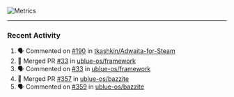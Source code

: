 ![Metrics](https://metrics.lecoq.io/KyleGospo?template=classic&base=header%2C%20activity%2C%20community%2C%20repositories%2C%20metadata&base.indepth=false&base.hireable=false&base.skip=false&config.timezone=America%2FLos_Angeles)

---
### Recent Activity
<!--START_SECTION:activity-->
1. 🗣 Commented on [#190](https://github.com/tkashkin/Adwaita-for-Steam/issues/190#issuecomment-1732631470) in [tkashkin/Adwaita-for-Steam](https://github.com/tkashkin/Adwaita-for-Steam)
2. 🎉 Merged PR [#33](https://github.com/ublue-os/framework/pull/33) in [ublue-os/framework](https://github.com/ublue-os/framework)
3. 🗣 Commented on [#33](https://github.com/ublue-os/framework/pull/33#issuecomment-1732601512) in [ublue-os/framework](https://github.com/ublue-os/framework)
4. 🎉 Merged PR [#357](https://github.com/ublue-os/bazzite/pull/357) in [ublue-os/bazzite](https://github.com/ublue-os/bazzite)
5. 🗣 Commented on [#359](https://github.com/ublue-os/bazzite/issues/359#issuecomment-1732599894) in [ublue-os/bazzite](https://github.com/ublue-os/bazzite)
<!--END_SECTION:activity-->
